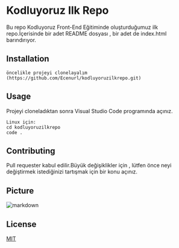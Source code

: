 # Kodluyoruz Ilk Repo
Bu repo Kodluyoruz Front-End Eğitiminde oluşturduğumuz ilk repo.İçerisinde bir adet README dosyası , bir adet de index.html barındırıyor.

## Installation
```
öncelikle projeyi clonelayalım
(https://github.com/Ecenurl/kodluyoruzilkrepo.git)
```

## Usage
Projeyi cloneladıktan sonra Visual Studio Code programında açınız.
```
Linux için:
cd kodluyoruzilkrepo
code .
```
## Contributing 
Pull requester kabul edilir.Büyük değişiklikler için , lütfen önce neyi değiştirmek istediğinizi tartışmak için bir konu açınız.

## Picture 
![markdown](C:\Users\acer\Downloads\markdown.png)

## License
[MIT](https://github.com/Ecenurl/kodluyoruzilkrepo/blob/main/LICENSE) 


